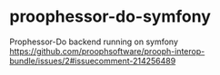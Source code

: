 # proophessor-do-symfony
Prophessor-Do backend running on symfony
https://github.com/proophsoftware/prooph-interop-bundle/issues/2#issuecomment-214256489
